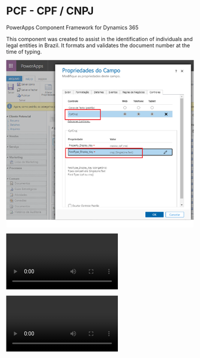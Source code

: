 # PCF - CPF / CNPJ
PowerApps Component Framework for Dynamics 365

This component was created to assist in the identification of individuals and legal entities in Brazil. It formats and validates the document number at the time of typing.

 ![config](Images/CpfCnpj_pcf_config.png)
 
 ![demo1](Videos/GT.PCF.CpfCnpj1.mp4)
 
 ![demo1](Videos/GT.PCF.CpfCnpj2.mp4)
